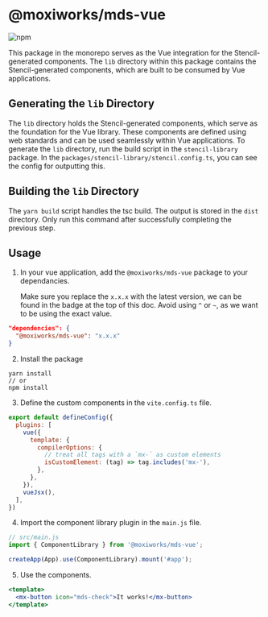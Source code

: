 # @moxiworks/mds-vue
![npm](https://img.shields.io/npm/v/%40moxiworks%2Fmds-vu)

This package in the monorepo serves as the Vue integration for the Stencil-generated components. The `lib` directory within this package contains the Stencil-generated components, which are built to be consumed by Vue applications.

## Generating the `lib` Directory

The `lib` directory holds the Stencil-generated components, which serve as the foundation for the Vue library. These components are defined using web standards and can be used seamlessly within Vue applications. To generate the `lib` directory, run the build script in the `stencil-library` package. In the `packages/stencil-library/stencil.config.ts`, you can see the config for outputting this.

## Building the `lib` Directory

The `yarn build` script handles the tsc build. The output is stored in the `dist` directory. Only run this command after successfully completing the previous step.

## Usage
1. In your vue application, add the `@moxiworks/mds-vue` package to your dependancies.

    Make sure you replace the `x.x.x` with the latest version, we can be found in the badge at the top of this doc. Avoid using `^` or `~`, as we want to be using the exact value.

```json
"dependencies": {
  "@moxiworks/mds-vue": "x.x.x"
}
```

2. Install the package

```
yarn install
// or
npm install
```

3. Define the custom components in the `vite.config.ts` file.
```jsx
export default defineConfig({
  plugins: [
    vue({
      template: {
        compilerOptions: {
          // treat all tags with a `mx-` as custom elements
          isCustomElement: (tag) => tag.includes('mx-'),
        },
      },
    }),
    vueJsx(),
  ],
})
```

4. Import the component library plugin in the `main.js` file.
```jsx
// src/main.js
import { ComponentLibrary } from '@moxiworks/mds-vue';

createApp(App).use(ComponentLibrary).mount('#app');
```

5. Use the components.
```jsx
<template>
  <mx-button icon="mds-check">It works!</mx-button>
</template>
```